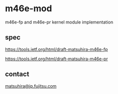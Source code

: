 # m46e-mod

m46e-fp and m46e-pr kernel module implementation

## spec
https://tools.ietf.org/html/draft-matsuhira-m46e-fp

https://tools.ietf.org/html/draft-matsuhira-m46e-pr

## contact

matsuhira@jp.fujitsu.com
